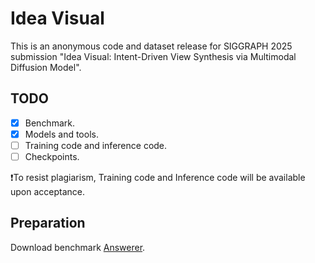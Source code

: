 # Idea Visual
This is an anonymous code and dataset release for SIGGRAPH 2025 submission "Idea Visual: Intent-Driven View Synthesis via Multimodal Diffusion Model".

## TODO
- [x] Benchmark.
- [x] Models and tools.
- [ ] Training code and inference code.
- [ ] Checkpoints.

❗️To resist plagiarism, Training code and Inference code will be available upon acceptance.

## Preparation
Download benchmark [Answerer](https://1drv.ms/u/s!AoXcO8rD9StlbTeugyChsRUkzQM?e=i9QaKy).
